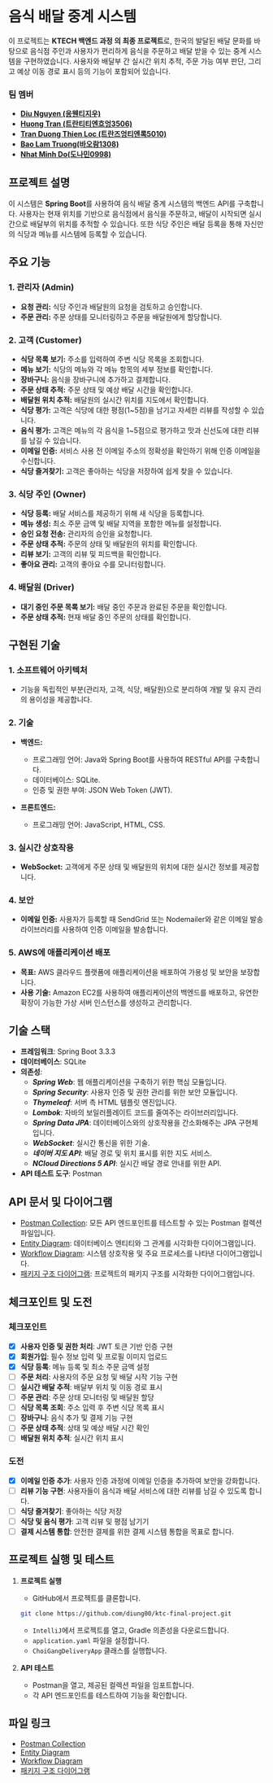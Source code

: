 # 음식 배달 중계 시스템
이 프로젝트는  **KTECH 백엔드 과정 의 최종 프로젝트**로, 한국의 발달된 배달 문화를 바탕으로 음식점 주인과 사용자가 편리하게 음식을 주문하고 배달 받을 수 있는 중계 시스템을 구현하였습니다. 사용자와 배달부 간 실시간 위치 추적, 주문 가능 여부 판단, 그리고 예상 이동 경로 표시 등의 기능이 포함되어 있습니다.

### 팀 멤버

- **[Diu Nguyen (응웬티지우)](https://github.com/diung00)**
- **[Huong Tran (트란티티엔흐엉3506)](https://github.com/huongttt3506)**
- **[Tran Duong Thien Loc (트란즈엉티엔록5010)](Link_here)**
- **[Bao Lam Truong(바오람1308)](https://github.com/truongbaolam)**
- **[Nhat Minh Do(도나민0998)](https://github.com/donhatminh0998)**


## 프로젝트 설명

이 시스템은 **Spring Boot**를 사용하여 음식 배달 중계 시스템의 백엔드 API를 구축합니다. 사용자는 현재 위치를 기반으로 음식점에서 음식을 주문하고, 배달이 시작되면 실시간으로 배달부의 위치를 추적할 수 있습니다. 또한 식당 주인은 배달 등록을 통해 자신만의 식당과 메뉴를 시스템에 등록할 수 있습니다.

## 주요 기능

### 1. 관리자 (Admin)
- **요청 관리:** 식당 주인과 배달원의 요청을 검토하고 승인합니다.
- **주문 관리:** 주문 상태를 모니터링하고 주문을 배달원에게 할당합니다.

### 2. 고객 (Customer)
- **식당 목록 보기:** 주소를 입력하여 주변 식당 목록을 조회합니다.
- **메뉴 보기:** 식당의 메뉴와 각 메뉴 항목의 세부 정보를 확인합니다.
- **장바구니:** 음식을 장바구니에 추가하고 결제합니다.
- **주문 상태 추적:** 주문 상태 및 예상 배달 시간을 확인합니다.
- **배달원 위치 추적:** 배달원의 실시간 위치를 지도에서 확인합니다.
- **식당 평가:** 고객은 식당에 대한 평점(1~5점)을 남기고 자세한 리뷰를 작성할 수 있습니다.
- **음식 평가:** 고객은 메뉴의 각 음식을 1~5점으로 평가하고 맛과 신선도에 대한 리뷰를 남길 수 있습니다.
- **이메일 인증:** 서비스 사용 전 이메일 주소의 정확성을 확인하기 위해 인증 이메일을 수신합니다.
- **식당 즐겨찾기:** 고객은 좋아하는 식당을 저장하여 쉽게 찾을 수 있습니다.

### 3. 식당 주인 (Owner)
- **식당 등록:** 배달 서비스를 제공하기 위해 새 식당을 등록합니다.
- **메뉴 생성:** 최소 주문 금액 및 배달 지역을 포함한 메뉴를 설정합니다.
- **승인 요청 전송:** 관리자의 승인을 요청합니다.
- **주문 상태 추적:** 주문의 상태 및 배달원의 위치를 확인합니다.
- **리뷰 보기:** 고객의 리뷰 및 피드백을 확인합니다.
- **좋아요 관리:** 고객의 좋아요 수를 모니터링합니다.

### 4. 배달원 (Driver)
- **대기 중인 주문 목록 보기:** 배달 중인 주문과 완료된 주문을 확인합니다.
- **주문 상태 추적:** 현재 배달 중인 주문의 상태를 확인합니다.

## 구현된 기술

### 1. 소프트웨어 아키텍처
- 기능을 독립적인 부분(관리자, 고객, 식당, 배달원)으로 분리하여 개발 및 유지 관리의 용이성을 제공합니다.

### 2. 기술
- **백엔드:**
    - 프로그래밍 언어: Java와 Spring Boot를 사용하여 RESTful API를 구축합니다.
    - 데이터베이스: SQLite.
    - 인증 및 권한 부여: JSON Web Token (JWT).

- **프론트엔드:**
    - 프로그래밍 언어: JavaScript, HTML, CSS.

### 3. 실시간 상호작용
- **WebSocket:** 고객에게 주문 상태 및 배달원의 위치에 대한 실시간 정보를 제공합니다.

### 4. 보안
- **이메일 인증:** 사용자가 등록할 때 SendGrid 또는 Nodemailer와 같은 이메일 발송 라이브러리를 사용하여 인증 이메일을 발송합니다.

### 5. AWS에 애플리케이션 배포
- **목표:** AWS 클라우드 플랫폼에 애플리케이션을 배포하여 가용성 및 보안을 보장합니다.
- **사용 기술:** Amazon EC2를 사용하여 애플리케이션의 백엔드를 배포하고, 유연한 확장이 가능한 가상 서버 인스턴스를 생성하고 관리합니다.

## 기술 스택

- **프레임워크**: Spring Boot 3.3.3
- **데이터베이스**: SQLite
- **의존성**:
    - ***Spring Web***:  웹 애플리케이션을 구축하기 위한 핵심 모듈입니다.
    - ***Spring Security***: 사용자 인증 및 권한 관리를 위한 보안 모듈입니다.
    - ***Thymeleaf***: 서버 측 HTML 템플릿 엔진입니다.
    - ***Lombok***: 자바의 보일러플레이트 코드를 줄여주는 라이브러리입니다.
    - ***Spring Data JPA***: 데이터베이스와의 상호작용을 간소화해주는 JPA 구현체입니다.
    - ***WebSocket***: 실시간 통신을 위한 기술.
    - ***네이버 지도 API***: 배달 경로 및 위치 표시를 위한 지도 서비스.
    - ***NCloud Directions 5 API***: 실시간 배달 경로 안내를 위한 API.
- **API 테스트 도구**: Postman

## API 문서 및 다이어그램

- [Postman Collection](docs/CHOI-GANG-DELIVERY-APP.postman_collection.json): 모든 API 엔드포인트를 테스트할 수 있는 Postman 컬렉션 파일입니다.
- [Entity Diagram](docs/ERD.png): 데이터베이스 엔티티와 그 관계를 시각화한 다이어그램입니다.
- [Workflow Diagram](Link_To_WorkFlow_Diagram): 시스템 상호작용 및 주요 프로세스를 나타낸 다이어그램입니다.
- [패키지 구조 다이어그램](Link_To_Structure_Tree): 프로젝트의 패키지 구조를 시각화한 다이어그램입니다.

## 체크포인트 및 도전

### 체크포인트

- [x] **사용자 인증 및 권한 처리**: JWT 토큰 기반 인증 구현
- [x] **회원가입**: 필수 정보 입력 및 프로필 이미지 업로드
- [x] **식당 등록**: 메뉴 등록 및 최소 주문 금액 설정
- [ ] **주문 처리**: 사용자의 주문 요청 및 배달 시작 기능 구현
- [ ] **실시간 배달 추적**: 배달부 위치 및 이동 경로 표시
- [ ] **주문 관리**: 주문 상태 모니터링 및 배달원 할당
- [ ] **식당 목록 조회**: 주소 입력 후 주변 식당 목록 표시
- [ ] **장바구니**: 음식 추가 및 결제 기능 구현
- [ ] **주문 상태 추적**: 상태 및 예상 배달 시간 확인
- [ ] **배달원 위치 추적**: 실시간 위치 표시

### 도전

- [x] **이메일 인증 추가**: 사용자 인증 과정에 이메일 인증을 추가하여 보안을 강화합니다.
- [ ] **리뷰 기능 구현**: 사용자들이 음식과 배달 서비스에 대한 리뷰를 남길 수 있도록 합니다.
- [ ] **식당 즐겨찾기**: 좋아하는 식당 저장
- [ ] **식당 및 음식 평가**: 고객 리뷰 및 평점 남기기
- [ ] **결제 시스템 통합**: 안전한 결제를 위한 결제 시스템 통합을 목표로 합니다.

## 프로젝트 실행 및 테스트

1. **프로젝트 실행**
    - GitHub에서 프로젝트를 클론합니다.
    ```bash
    git clone https://github.com/diung00/ktc-final-project.git
    ```
    - `IntelliJ`에서 프로젝트를 열고, Gradle 의존성을 다운로드합니다.
    - `application.yaml` 파일을 설정합니다.
    - `ChoiGangDeliveryApp` 클래스를 실행합니다.

2. **API 테스트**
    - Postman을 열고, 제공된 컬렉션 파일을 임포트합니다.
    - 각 API 엔드포인트를 테스트하여 기능을 확인합니다.

## 파일 링크

- [Postman Collection](docs/CHOI-GANG-DELIVERY-APP.postman_collection.json)
- [Entity Diagram](docs/ERD.png)
- [Workflow Diagram](Link_to_WorkFlow_Diagram)
- [패키지 구조 다이어그램](Link_To_Structure_Tree)

